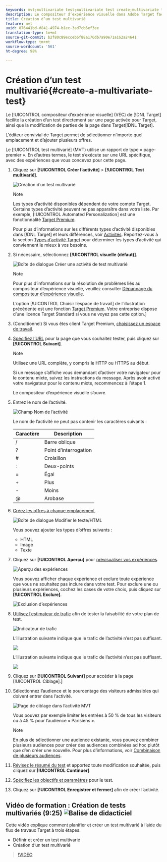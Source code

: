 ```yaml
---
keywords: mvt;multivariate test;multivariate test create;multivariate test creating;mvt create;mvt creating;mvt how;multivariate test how
description: Le compositeur d’expérience visuelle dans Adobe Target facilite la création d’un test multivarié (MVT) directement sur une page activée pour Target, ainsi que la modification de parties de la page dans Target.
title: Création d’un test multivarié
feature: mvt
uuid: 876441bd-d841-4974-b1ec-3ad7cb6ef3ee
translation-type: tm+mt
source-git-commit: b2f80c89ecceb6f88a176db7a90e71a162a24641
workflow-type: tm+mt
source-wordcount: '561'
ht-degree: 98%

---
```



# Création d’un test multivarié{#create-a-multivariate-test}

Le [!UICONTROL compositeur d’expérience visuelle] (VEC) de [!DNL Target] facilite la création d’un test directement sur une page activée pour Target, ainsi que la modification de parties de la page dans Target[!DNL Target].

L’éditeur convivial de Target permet de sélectionner n’importe quel emplacement et d’ajouter plusieurs offres.

Le [!UICONTROL test multivarié] (MVT) utilise un rapport de type « page-premier ». En d’autres termes, le test s’exécute sur une URL spécifique, avec des expériences que vous concevez pour cette page.

1. Cliquez sur **[!UICONTROL Créer l’activité]** > **[!UICONTROL Test multivarié]**.

   ![Création d’un test multivarié](/help/c-activities/c-multivariate-testing/t-create-multivariate-test/assets/create-multivariate.png)

   >[!NOTE]
   >
   >Les types d’activité disponibles dépendent de votre compte Target. Certains types d’activité peuvent ne pas apparaître dans votre liste. Par exemple, [!UICONTROL Automated Personalization] est une fonctionnalité [Target Premium](/help/c-intro/intro.md#premium).
   >
   >Pour plus d’informations sur les différents types d’activité disponibles dans [!DNL Target] et leurs différences, voir [Activités](../../../c-activities/activities.md#concept_D317A95A1AB54674BA7AB65C7985BA03). Reportez-vous à la section [Types d’activité Target](/help/c-activities/target-activities-guide.md) pour déterminer les types d’activité qui conviennent le mieux à vos besoins.

1. Si nécessaire, sélectionnez **[!UICONTROL visuelle (défaut)]**.

   ![Boîte de dialogue Créer une activité de test multivarié](/help/c-activities/c-multivariate-testing/t-create-multivariate-test/assets/create-mvt-dialog.png)

   >[!NOTE]
   >
   >Pour plus d’informations sur la résolution de problèmes liés au compositeur d’expérience visuelle, veuillez consulter [Dépannage du compositeur d’expérience visuelle](/help/c-experiences/c-visual-experience-composer/r-troubleshoot-composer/troubleshoot-composer.md).
   >
   >L’option [!UICONTROL Choisir l’espace de travail] de l’illustration précédente est une fonction [Target Premium](/help/c-intro/intro.md). Votre entreprise dispose d’une licence Target Standard si vous ne voyez pas cette option.]

1. (Conditionnel) Si vous êtes client Target Premium, [choisissez un espace de travail](/help/administrating-target/c-user-management/property-channel/property-channel.md).

1. [Spécifiez l’URL](../../../c-activities/c-multivariate-testing/t-create-multivariate-test/url.md#concept_C12E4A85FF3B4E518E3110F6CF1AF9C0) pour la page que vous souhaitez tester, puis cliquez sur **[!UICONTROL Suivant]**.

   >[!NOTE]
   >
   >Utilisez une URL complète, y compris le HTTP ou HTTPS au début.

   Si un message s’affiche vous demandant d’activer votre navigateur pour le contenu mixte, suivez les instructions du message. Après avoir activé votre navigateur pour le contenu mixte, recommencez à l’étape 1.

   Le compositeur d’expérience visuelle s’ouvre.

1. Entrez le nom de l’activité.

   ![Champ Nom de l’activité](/help/c-activities/c-multivariate-testing/t-create-multivariate-test/assets/activityname.png)

   Le nom de l’activité ne peut pas contenir les caractères suivants :

   | Caractère | Description |
   |--- |--- |
   | / | Barre oblique |
   | ? | Point d’interrogation |
   | # | Croisillon |
   | : | Deux-points |
   | = | Égal |
   | + | Plus |
   | - | Moins |
   | @ | Arobase |

1. [Créez les offres à chaque emplacement](../../../c-activities/c-multivariate-testing/t-create-multivariate-test/add-offers.md#concept_DCE6B45C30F7419B8EC17AFDEE8D8AA6).

   ![Boîte de dialogue Modifier le texte/HTML](/help/c-activities/c-multivariate-testing/t-create-multivariate-test/assets/editoffers.png)

   Vous pouvez ajouter les types d’offres suivants :

   * HTML
   * Image
   * Texte

1. Cliquez sur **[!UICONTROL Aperçu]** pour [prévisualiser vos expériences](/help/c-activities/c-multivariate-testing/t-create-multivariate-test/preview-experiences.md).

   ![Aperçu des expériences](/help/c-activities/c-multivariate-testing/t-create-multivariate-test/assets/preview-mvt.png)

   Vous pouvez afficher chaque expérience et exclure toute expérience que vous ne souhaitez pas inclure dans votre test. Pour exclure une ou plusieurs expériences, cochez les cases de votre choix, puis cliquez sur **[!UICONTROL Exclure]**.

   ![Exclusion d’expériences](/help/c-activities/c-multivariate-testing/t-create-multivariate-test/assets/preview-mvt-exclude.png)

1. [Utilisez l’estimateur de trafic](../../../c-activities/c-multivariate-testing/t-create-multivariate-test/traffic-estimator.md#task_71AA6922AFD447EA8C5E610A78ABA714) afin de tester la faisabilité de votre plan de test.

   ![Indicateur de trafic](/help/c-activities/c-multivariate-testing/t-create-multivariate-test/assets/mvt-traffic-indicator.png)

   L’illustration suivante indique que le trafic de l’activité n’est pas suffisant.

   ![](assets/estimator.png)

   L’illustration suivante indique que le trafic de l’activité n’est pas suffisant.

   ![](assets/estimator2.png)

1. Cliquez sur **[!UICONTROL Suivant]** pour accéder à la page [!UICONTROL Ciblage].]

1. Sélectionnez l’audience et le pourcentage des visiteurs admissibles qui doivent entrer dans l’activité.

   ![Page de ciblage dans l’activité MVT](/help/c-activities/c-multivariate-testing/t-create-multivariate-test/assets/mvt_audperc.png)

   Vous pouvez par exemple limiter les entrées à 50 % de tous les visiteurs ou à 45 % pour l’audience « Parisiens ».

   >[!NOTE]
   >
   >En plus de sélectionner une audience existante, vous pouvez combiner plusieurs audiences pour créer des audiences combinées ad hoc plutôt que d’en créer une nouvelle. Pour plus d’informations, voir [Combinaison de plusieurs audiences](../../../c-target/combining-multiple-audiences.md#concept_A7386F1EA4394BD2AB72399C225981E5).

1. [Révisez le résumé du test](../../../c-activities/c-multivariate-testing/t-create-multivariate-test/test-summary.md#reference_971AB225963A4DC18EEB5B0E20F0A4A7) et apportez toute modification souhaitée, puis cliquez sur **[!UICONTROL Continuer]**.

1. [Spécifiez les objectifs et paramètres](../../../c-activities/c-multivariate-testing/t-create-multivariate-test/goals-and-settings.md#reference_B25389FD6F3A4989801E740364B089CC) pour le test.

1. Cliquez sur **[!UICONTROL Enregistrer et fermer]** afin de créer l’activité.

## Vidéo de formation : Création de tests multivariés (9:25) ![Balise de didacticiel](/help/assets/tutorial.png)

Cette vidéo explique comment planifier et créer un test multivarié à l’aide du flux de travaux Target à trois étapes.

* Définir et créer un test multivarié
* Création d’un test multivarié

>[!VIDEO](https://video.tv.adobe.com/v/17395)
